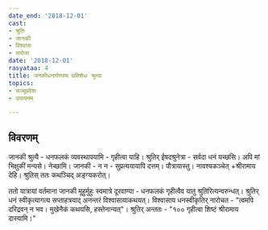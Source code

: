 ```yaml
---
date_end: '2018-12-01'
cast:
- श्रुतिः
- जानकी
- विश्वासः
- सरोजा
date: '2018-12-01'
rasyataa: 4
title: जनकीधनार्पणस्य प्रतिशेधः श्रुत्या
topics:
- चञ्चूप्रवेशः
- उपायनम्

---
```


## विवरणम्
जानकी श्रुत्यै - धनफलकं व्यवस्थापयामि - गृहीत्वा याहि।
श्रुतिर् ईषदश्रुनेत्रा - सर्वदा धनं यच्छसि। अपि मां भिक्षुकीं मन्यसे। नेच्छामि।
जानकी - न न - सुप्रत्ययायापि दत्तम्। पौत्रायास्तु। नावश्यकञ्चेत् +श्रीरामाय देहि।
श्रुतिस् ततः‌ कथञ्चिद् अङ्ग्यकरोत्।

ततो यात्रायां वर्तमाना जानकी मूहुर्मुहुः स्वमात्रे दूरवाण्या - धनफलकं गृहीत्वैव यातु श्रुतिरित्यन्वरुन्धत्। श्रुतिर् धनं स्वीकृत्यागत्य सप्ताहत्रयाद् अनन्तरं विश्वासायाकथयत्। विश्वासाय धनस्वीकृतिर् नारोचत - "त्वमपि दरिद्रवन् न भव। मुखेनैकं कथयसि, हस्तेनान्यत्"। श्रुतिर् अन्ततः - "१०० गृहीत्वा शिष्टं‌ श्रीरामाय दास्यामि।"

